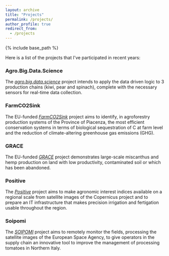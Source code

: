 ```yaml
---
layout: archive
title: "Projects"
permalink: /projects/
author_profile: true
redirect_from:
  - /projects
---
```


{% include base_path %}

Here is a list of the projects that I've participated in recent years:

### Agro.Big.Data.Science
The *[agro.big.data.science](http://agrobigdatascience.it/)* project intends to apply the data driven logic to 3 production chains (kiwi, pear and spinach), complete with the necessary sensors for real-time data collection.

### FarmCO2Sink
The EU-funded *[FarmCO2Sink](https://farmco2sink.crpa.it/nqcontent.cfm?a_id=19589)* project aims to identify, in agroforestry production systems of the Province of Piacenza, the most efficient conservation systems in terms of biological sequestration of C at farm level and the reduction of climate-altering greenhouse gas emissions (GHG).

### GRACE
The EU-funded *[GRACE](https://www.grace-bbi.eu/)* project demonstrates large-scale miscanthus and hemp production on land with low productivity, contaminated soil or which has been abandoned.

### Positive
The *[Positive](http://www.progettopositive.it)* project aims to make agronomic interest indices available on a regional scale from satellite images of the Copernicus project and to prepare an IT infrastructure that makes precision irrigation and fertigation usable throughout the region.

### Soipomi
The *[SOIPOMI](https://progetti.crpv.it/Home/ProjectDetail/60)* project aims to remotely monitor the fields, processing the satellite images of the European Space Agency, to give operators in the supply chain an innovative tool to improve the management of processing tomatoes in Northern Italy.
